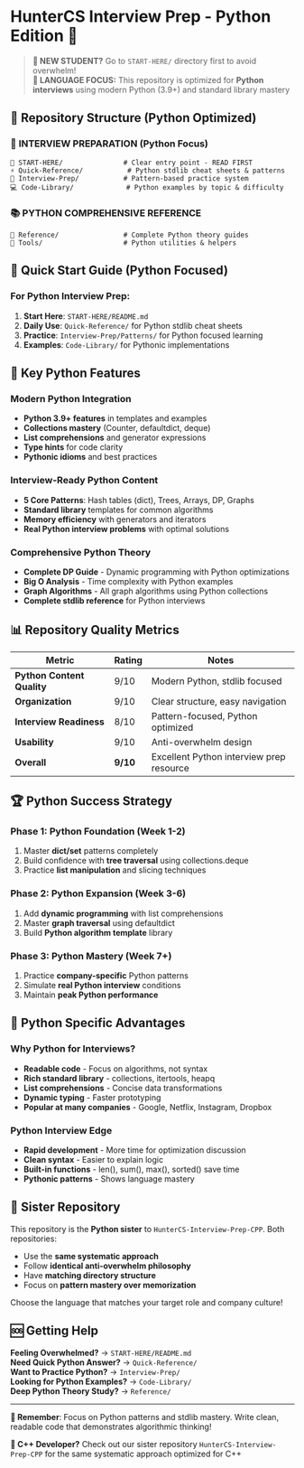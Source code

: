 # HunterCS Interview Prep - Python Edition 🐍

> **🚀 NEW STUDENT?** Go to `START-HERE/` directory first to avoid overwhelm!  
> **🐍 LANGUAGE FOCUS:** This repository is optimized for **Python interviews** using modern Python (3.9+) and standard library mastery

## 📁 Repository Structure (Python Optimized)

### 🎯 **INTERVIEW PREPARATION** (Python Focus)
```
📍 START-HERE/               # Clear entry point - READ FIRST
⚡ Quick-Reference/           # Python stdlib cheat sheets & patterns  
🎯 Interview-Prep/           # Pattern-based practice system
💻 Code-Library/             # Python examples by topic & difficulty
```

### 📚 **PYTHON COMPREHENSIVE REFERENCE**
```
📖 Reference/                # Complete Python theory guides
🔧 Tools/                    # Python utilities & helpers
```

## 🚀 Quick Start Guide (Python Focused)

### For Python Interview Prep:
1. **Start Here**: `START-HERE/README.md` 
2. **Daily Use**: `Quick-Reference/` for Python stdlib cheat sheets
3. **Practice**: `Interview-Prep/Patterns/` for Python focused learning
4. **Examples**: `Code-Library/` for Pythonic implementations

## 🎯 Key Python Features

### Modern Python Integration
- **Python 3.9+ features** in templates and examples
- **Collections mastery** (Counter, defaultdict, deque)
- **List comprehensions** and generator expressions
- **Type hints** for code clarity
- **Pythonic idioms** and best practices

### Interview-Ready Python Content
- **5 Core Patterns**: Hash tables (dict), Trees, Arrays, DP, Graphs
- **Standard library** templates for common algorithms
- **Memory efficiency** with generators and iterators
- **Real Python interview problems** with optimal solutions

### Comprehensive Python Theory
- **Complete DP Guide** - Dynamic programming with Python optimizations
- **Big O Analysis** - Time complexity with Python examples
- **Graph Algorithms** - All graph algorithms using Python collections
- **Complete stdlib reference** for Python interviews

## 📊 Repository Quality Metrics

| Metric | Rating | Notes |
|--------|---------|-------|
| **Python Content Quality** | 9/10 | Modern Python, stdlib focused |
| **Organization** | 9/10 | Clear structure, easy navigation |
| **Interview Readiness** | 8/10 | Pattern-focused, Python optimized |
| **Usability** | 9/10 | Anti-overwhelm design |
| **Overall** | **9/10** | Excellent Python interview prep resource |

## 🏆 Python Success Strategy

### Phase 1: Python Foundation (Week 1-2)
1. Master **dict/set** patterns completely
2. Build confidence with **tree traversal** using collections.deque
3. Practice **list manipulation** and slicing techniques

### Phase 2: Python Expansion (Week 3-6)  
1. Add **dynamic programming** with list comprehensions
2. Master **graph traversal** using defaultdict
3. Build **Python algorithm template** library

### Phase 3: Python Mastery (Week 7+)
1. Practice **company-specific** Python patterns
2. Simulate **real Python interview** conditions
3. Maintain **peak Python performance**

## 🐍 Python Specific Advantages

### Why Python for Interviews?
- **Readable code** - Focus on algorithms, not syntax
- **Rich standard library** - collections, itertools, heapq
- **List comprehensions** - Concise data transformations
- **Dynamic typing** - Faster prototyping
- **Popular at many companies** - Google, Netflix, Instagram, Dropbox

### Python Interview Edge
- **Rapid development** - More time for optimization discussion
- **Clean syntax** - Easier to explain logic
- **Built-in functions** - len(), sum(), max(), sorted() save time
- **Pythonic patterns** - Shows language mastery

## 🔄 Sister Repository

This repository is the **Python sister** to `HunterCS-Interview-Prep-CPP`. Both repositories:
- Use the **same systematic approach**
- Follow **identical anti-overwhelm philosophy**  
- Have **matching directory structure**
- Focus on **pattern mastery over memorization**

Choose the language that matches your target role and company culture!

## 🆘 Getting Help

**Feeling Overwhelmed?** → `START-HERE/README.md`  
**Need Quick Python Answer?** → `Quick-Reference/`  
**Want to Practice Python?** → `Interview-Prep/`  
**Looking for Python Examples?** → `Code-Library/`  
**Deep Python Theory Study?** → `Reference/`

---

**🎯 Remember**: Focus on Python patterns and stdlib mastery. Write clean, readable code that demonstrates algorithmic thinking!

**📝 C++ Developer?** Check out our sister repository `HunterCS-Interview-Prep-CPP` for the same systematic approach optimized for C++ 